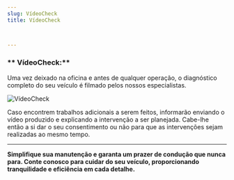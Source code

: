 ```yaml
---
slug: VídeoCheck
title: VídeoCheck



---
```




### ** VídeoCheck:**

Uma vez deixado na oficina e antes de qualquer operação, o diagnóstico completo do seu veículo é filmado pelos nossos especialistas. 

![VídeoCheck](https://www.peugeot.pt/content/dam/peugeot/master/b2c/owners/peugeot-service/detail-page/check-peugeot.jpg?imwidth=1920)

Caso encontrem trabalhos adicionais a serem feitos, informarão enviando o vídeo produzido e explicando a intervenção a ser planejada. Cabe-lhe então a si dar o seu consentimento ou não para que as intervenções sejam realizadas ao mesmo tempo.

---

**Simplifique sua manutenção e garanta um prazer de condução que nunca para. Conte conosco para cuidar do seu veículo, proporcionando tranquilidade e eficiência em cada detalhe.**

